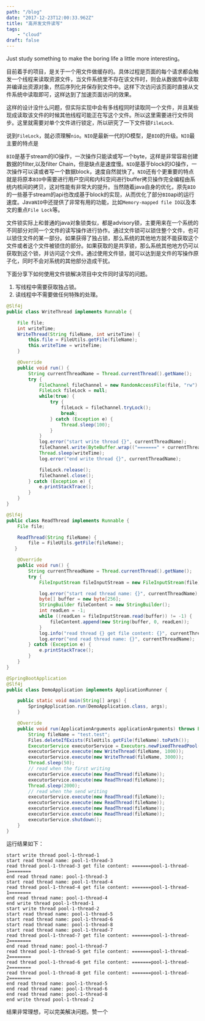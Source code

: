 ```yaml
---
path: "/blog"
date: "2017-12-23T12:00:33.962Z"
title: "高并发文件读写"
tags: 
    - "cloud"
draft: false
---
```


Just study something to make the boring life a little more interesting。

目前着手的项目，是关于一个用文件做缓存的。具体过程是页面的每个请求都会触发一个线程来读取资源文件，当文件系统里不存在该文件时，则会从数据库中读取并编译出资源对象，然后序列化并保存到文件中。这样下次访问该页面时直接从文件系统中读取即可，这样达到了加速页面访问的效果。

这样的设计没什么问题，但实际实现中会有多线程同时读取同一个文件，并且某些现成读取该文件的时候其他线程可能正在写这个文件。所以这里需要进行文件同步。这里就需要对单个文件进行锁定，所以研究了一下文件锁`FileLock`.

说到`FileLock`，就必须理解`nio`。`NIO`是最新一代的IO模型，是`BIO`的升级。`NIO`最主要的特点是

`BIO`是基于stream的IO操作，一次操作只能读或写一个byte，这样是非常容易创建数据的filter,以及filter Chain，但是缺点是速度慢。`NIO`是基于block的IO操作，一次操作可以读或者写一个数据block，速度自然就快了。`NIO`还有个更重要的特点就是将原本`BIO`中需要进行用户空间和内科空间进行buffer拷贝操作完全编程由系统内核间的拷贝，这对性能有非常大的提升。当然随着java自身的优化，原先`BIO`的一些基于stream的api也改成基于block的实现，从而优化了部分`BIO`api的运行速度。Java`NIO`中还提供了非常有用的功能，比如`Memory-mapped file IO`以及本文的重点`File Lock`等。

文件锁实际上和普通的java对象锁类似，都是advisory锁，主要用来在一个系统的不同部分对同一个文件的读写操作进行协作。通过文件锁可以锁住整个文件，也可以锁住文件的某一部分。如果获得了独占锁，那么系统的其他地方就不能获取这个文件或者这个文件被锁住的部分。如果获取的是共享锁，那么系统其他地方仍可以获取到这个锁，并访问这个文件。通过使用文件锁，就可以达到是文件的写操作原子化，同时不会对系统的其他部分造成干扰。

下面分享下如何使用文件锁解决项目中文件同时读写的问题。
1. 写线程中需要获取独占锁。
2. 读线程中不需要做任何特殊的处理。

```java
@Slf4j
public class WriteThread implements Runnable {

    File file;
    int writeTime;
    WriteThread(String fileName, int writeTime) {
        this.file = FileUtils.getFile(fileName);
        this.writeTime = writeTime;
    }

    @Override
    public void run() {
        String currentThreadName = Thread.currentThread().getName();
        try {
            FileChannel fileChannel = new RandomAccessFile(file, "rw").getChannel();
            FileLock fileLock = null;
            while(true) {
                try {
                    fileLock = fileChannel.tryLock();
                    break;
                } catch (Exception e) {
                    Thread.sleep(100);
                }
            }
            log.error("start write thread {}", currentThreadName);
            fileChannel.write(ByteBuffer.wrap(("=======" + currentThreadName + "========").getBytes()));
            Thread.sleep(writeTime);
            log.error("end write thread {}", currentThreadName);

            fileLock.release();
            fileChannel.close();
        } catch (Exception e) {
            e.printStackTrace();
        }
    }
}
```

```java
@Slf4j
public class ReadThread implements Runnable {
    File file;

    ReadThread(String fileName) {
        file = FileUtils.getFile(fileName);
   }

    @Override
    public void run() {
        String currentThreadName = Thread.currentThread().getName();
        try {
            FileInputStream fileInputStream = new FileInputStream(file);

            log.error("start read thread name: {}", currentThreadName);
            byte[] buffer = new byte[256];
            StringBuilder fileContent = new StringBuilder();
            int readLen = -1;
            while ((readLen = fileInputStream.read(buffer)) != -1) {
                fileContent.append(new String(buffer, 0, readLen));
            }
            log.info("read thread {} get file content: {}", currentThreadName, fileContent.toString());
            log.error("end read thread name: {}", currentThreadName);
        } catch (Exception e) {
            e.printStackTrace();
        }
    }
}
```

```java
@SpringBootApplication
@Slf4j
public class DemoApplication implements ApplicationRunner {

	public static void main(String[] args) {
		SpringApplication.run(DemoApplication.class, args);
	}

	@Override
	public void run(ApplicationArguments applicationArguments) throws Exception {
		String fileName = "test.test";
		Files.deleteIfExists(FileUtils.getFile(fileName).toPath());
		ExecutorService executorService = Executors.newFixedThreadPool(10);
		executorService.execute(new WriteThread(fileName, 1000));
		executorService.execute(new WriteThread(fileName, 3000));
		Thread.sleep(50);
		// read when the first writing
		executorService.execute(new ReadThread(fileName));
		executorService.execute(new ReadThread(fileName));
		Thread.sleep(2000);
		// read when the send writing
		executorService.execute(new ReadThread(fileName));
		executorService.execute(new ReadThread(fileName));
		executorService.execute(new ReadThread(fileName));
		executorService.execute(new ReadThread(fileName));
		executorService.shutdown();
	}
}
```

运行结果如下：
```text
start write thread pool-1-thread-1
start read thread name: pool-1-thread-3
read thread pool-1-thread-3 get file content: =======pool-1-thread-1========
end read thread name: pool-1-thread-3
start read thread name: pool-1-thread-4
read thread pool-1-thread-4 get file content: =======pool-1-thread-1========
end read thread name: pool-1-thread-4
end write thread pool-1-thread-1
start write thread pool-1-thread-2
start read thread name: pool-1-thread-5
start read thread name: pool-1-thread-6
start read thread name: pool-1-thread-8
start read thread name: pool-1-thread-7
read thread pool-1-thread-7 get file content: =======pool-1-thread-2========
end read thread name: pool-1-thread-7
read thread pool-1-thread-5 get file content: =======pool-1-thread-2========
read thread pool-1-thread-6 get file content: =======pool-1-thread-2========
read thread pool-1-thread-8 get file content: =======pool-1-thread-2========
end read thread name: pool-1-thread-5
end read thread name: pool-1-thread-6
end read thread name: pool-1-thread-8
end write thread pool-1-thread-2
```

结果非常理想，可以完美解决问题。赞一个